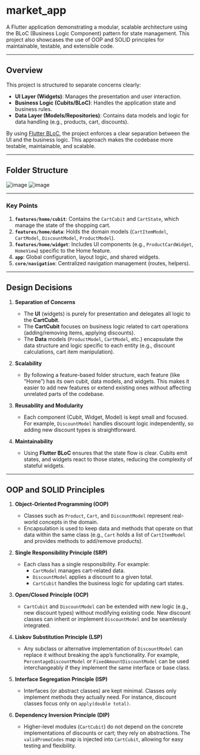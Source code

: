 # market_app

A Flutter application demonstrating a modular, scalable architecture using the BLoC (Business Logic Component) pattern for state management. This project also showcases the use of OOP and SOLID principles for maintainable, testable, and extensible code.

---

## Overview

This project is structured to separate concerns clearly:
- **UI Layer (Widgets)**: Manages the presentation and user interaction.
- **Business Logic (Cubits/BLoC)**: Handles the application state and business rules.
- **Data Layer (Models/Repositories)**: Contains data models and logic for data handling (e.g., products, cart, discounts).

By using [Flutter BLoC](https://bloclibrary.dev/#/), the project enforces a clear separation between the UI and the business logic. This approach makes the codebase more testable, maintainable, and scalable.

---

## Folder Structure

![image](https://github.com/user-attachments/assets/f379ebe3-324f-40f9-b667-d61d2bf429d2)
![image](https://github.com/user-attachments/assets/6f16a808-a088-45b6-9e64-0702e1e465ff)


---

### Key Points
1. **`features/home/cubit`**: Contains the `CartCubit` and `CartState`, which manage the state of the shopping cart.
2. **`features/home/data`**: Holds the domain models (`CartItemModel`, `CartModel`, `DiscountModel`, `ProductModel`).
3. **`features/home/widget`**: Includes UI components (e.g., `ProductCardWidget`, `HomeView`) specific to the Home feature.
4. **`app`**: Global configuration, layout logic, and shared widgets.
5. **`core/navigation`**: Centralized navigation management (routes, helpers).

---

## Design Decisions

1. **Separation of Concerns**
    - The **UI** (widgets) is purely for presentation and delegates all logic to the **CartCubit**.
    - The **CartCubit** focuses on business logic related to cart operations (adding/removing items, applying discounts).
    - The **Data** models (`ProductModel`, `CartModel`, etc.) encapsulate the data structure and logic specific to each entity (e.g., discount calculations, cart item manipulation).

2. **Scalability**
    - By following a feature-based folder structure, each feature (like “Home”) has its own cubit, data models, and widgets. This makes it easier to add new features or extend existing ones without affecting unrelated parts of the codebase.

3. **Reusability and Modularity**
    - Each component (Cubit, Widget, Model) is kept small and focused. For example, `DiscountModel` handles discount logic independently, so adding new discount types is straightforward.

4. **Maintainability**
    - Using **Flutter BLoC** ensures that the state flow is clear. Cubits emit states, and widgets react to those states, reducing the complexity of stateful widgets.

---

## OOP and SOLID Principles

1. **Object-Oriented Programming (OOP)**
    - Classes such as `Product`, `Cart`, and `DiscountModel` represent real-world concepts in the domain.
    - Encapsulation is used to keep data and methods that operate on that data within the same class (e.g., `Cart` holds a list of `CartItemModel` and provides methods to add/remove products).

2. **Single Responsibility Principle (SRP)**
    - Each class has a single responsibility. For example:
        - `CartModel` manages cart-related data.
        - `DiscountModel` applies a discount to a given total.
        - `CartCubit` handles the business logic for updating cart states.

3. **Open/Closed Principle (OCP)**
    - `CartCubit` and `DiscountModel` can be extended with new logic (e.g., new discount types) without modifying existing code. New discount classes can inherit or implement `DiscountModel` and be seamlessly integrated.

4. **Liskov Substitution Principle (LSP)**
    - Any subclass or alternative implementation of `DiscountModel` can replace it without breaking the app’s functionality. For example, `PercentageDiscountModel` or `FixedAmountDiscountModel` can be used interchangeably if they implement the same interface or base class.

5. **Interface Segregation Principle (ISP)**
    - Interfaces (or abstract classes) are kept minimal. Classes only implement methods they actually need. For instance, discount classes focus only on `apply(double total)`.

6. **Dependency Inversion Principle (DIP)**
    - Higher-level modules (`CartCubit`) do not depend on the concrete implementations of discounts or cart; they rely on abstractions. The `validPromoCodes` map is injected into `CartCubit`, allowing for easy testing and flexibility.

